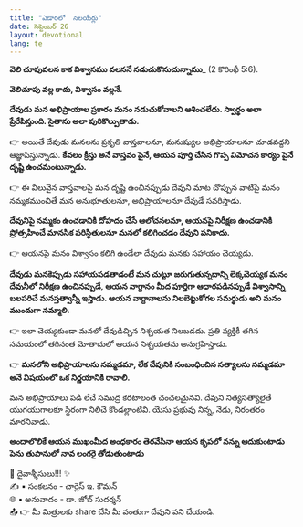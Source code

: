 ```yaml
---
title: "ఎడారిలో  సెలయేర్లు"
date: సెప్టెంబర్ 26
layout: devotional
lang: te
---
```


**వెలి చూపువలన కాక విశ్వాసము వలననే నడుచుకొనుచున్నాము**_ (2 కొరింథీ 5:6).

**వెలిచూపు వల్ల కాదు, విశ్వాసం వల్లనే.**
 
**దేవుడు మన అభిప్రాయాల ప్రకారం మనం నడుచుకోవాలని ఆశించలేదు. స్వార్థం అలా ప్రేరేపిస్తుంది. సైతాను అలా పురికొల్పుతాడు.**

👉 అయితే దేవుడు మనలను ప్రకృతి వాస్తవాలనూ, మనుష్యుల అభిప్రాయాలనూ చూడవద్దని ఆజ్ఞాపిస్తున్నాడు. **కేవలం క్రీస్తు అనే వాస్తవం పైనే, ఆయన పూర్తి చేసిన గొప్ప విమోచన కార్యం పైనే దృష్టి ఉంచమంటున్నాడు.**

👉 ఈ విలువైన వాస్తవాలపై మన దృష్టి ఉంచినప్పుడు దేవుని మాట చొప్పున వాటిపై మనం నమ్మకముంచితే మన అనుభూతులనూ, అభిప్రాయాలనూ దేవుడే సవరిస్తాడు.

**దేవునిపై నమ్మకం ఉంచడానికి దోహదం చేసే ఆలోచనలనూ, ఆయనపై నిరీక్షణ ఉంచడానికి ప్రోత్సహించే మానసిక పరిస్థితులనూ మనలో కలిగించడం దేవుని పనికాదు.**

👉 ఆయనపై మనం విశ్వాసం కలిగి ఉండేలా దేవుడు మనకు సహాయం చెయ్యడు. 

**దేవుడు మనకెప్పుడు సహాయపడతాడంటే మన చుట్టూ జరుగుతున్నదాన్ని లెక్కచెయ్యక మనం దేవునీలో నిరీక్షణ ఉంచినప్పుడే, ఆయన వాగ్దానం మీద పూర్తిగా ఆధారపడినప్పుడే విశ్వాసాన్ని బలపరిచే మనస్తత్వాన్నీ ఇస్తాడు. ఆయన వాగ్దానాలను నిలబెట్టుకోగల సమర్థుడు అని మనం ముందుగా నమ్మాలి.**

👉 ఇలా చెయ్యకుండా మనలో దేవుడిచ్చిన నిశ్చయత నిలబడదు. ప్రతి వ్యక్తికీ తగిన సమయంలో తగినంత మోతాదులో ఆయన నిశ్చయతను అనుగ్రహిస్తాడు.
 
👉 **మనలోని అభిప్రాయాలను నమ్మడమా, లేక దేవునికి సంబంధించిన సత్యాలను నమ్మడమా అనే విషయంలో ఒక నిర్ణయానికి రావాలి.**

 మన అభిప్రాయాలు పడి లేచే సముద్ర కెరటాలంత చంచలమైనవి. దేవుని నిత్యసత్యాలైతే యుగయుగాలకూ స్థిరంగా నిలిచే కొండల్లాంటివి. యేసు ప్రభువు నిన్న, నేడు, నిరంతరం మారనివాడు.

**అందాలొలికే ఆయన ముఖంమీద అంధకారం తెరవేసినా ఆయన కృపలో నన్ను ఆదుకుంటాడు పెను తుపానులో నావ లంగరై తోడుతుంటాడు**

<div class="blessing">🙏 <span class="bless-text">దైవాశ్శీసులు!!!</span> ✨</div>

<div class="credit">✍️ <span class="credit-text">▪ సంకలనం - చార్లెస్ ఇ. కౌమన్</span></div>
<div class="credit">🌐 <span class="credit-text">▪ అనువాదం - డా. జోబ్ సుదర్శన్</span></div>


<div class="share">📤 👉 <span class="share-text">మీ మిత్రులకు share చేసి మీ వంతుగా దేవుని పని చేయండి.</span></div>
